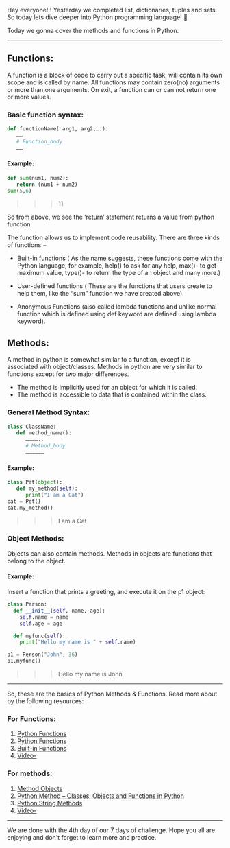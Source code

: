 Hey everyone!!! Yesterday we completed list, dictionaries, tuples and sets. So today lets dive deeper into Python programming language! 🚀

Today we gonna cover the methods and functions in Python.

<hr>

## Functions:
A function is a block of code to carry out a specific task, will contain its own scope and is called by name. All functions may contain zero(no) arguments or more than one arguments. On exit, a function can or can not return one or more values.

### Basic function syntax:
```python
def functionName( arg1, arg2,….):
   ……
   # Function_body
   ……
```

#### Example:
```python
def sum(num1, num2):
   return (num1 + num2)
sum(5,6)
```
>>> 11

So from above, we see the ‘return’ statement returns a value from python function.

The function allows us to implement code reusability. There are three kinds of functions −
- Built-in functions ( As the name suggests, these functions come with the Python language, for example, help() to ask for any help, max()- to get maximum value, type()- to return the type of an object and many more.)

- User-defined functions ( These are the functions that users create to help them, like the “sum” function we have created above).

- Anonymous Functions (also called lambda functions and unlike normal function which is defined using def keyword are defined using lambda keyword).

## Methods:
A method in python is somewhat similar to a function, except it is associated with object/classes. Methods in python are very similar to functions except for two major differences.
- The method is implicitly used for an object for which it is called.
- The method is accessible to data that is contained within the class.

### General Method Syntax:
```python
class ClassName:
   def method_name():
      …………..
      # Method_body
      ………………
```

#### Example:
```python
class Pet(object):
   def my_method(self):
      print("I am a Cat")
cat = Pet()
cat.my_method()
```
>>> I am a Cat


### Object Methods:
Objects can also contain methods. Methods in objects are functions that belong to the object.

#### Example:
Insert a function that prints a greeting, and execute it on the p1 object:
```python
class Person:
  def __init__(self, name, age):
    self.name = name
    self.age = age

  def myfunc(self):
    print("Hello my name is " + self.name)

p1 = Person("John", 36)
p1.myfunc()
```

>>> Hello my name is John

<hr>
So, these are the basics of Python Methods & Functions. Read more about by the following resources:

### For Functions:
1. [Python Functions](https://www.w3schools.com/python/python_functions.asp)
2. [Python Functions](https://www.programiz.com/python-programming/function)
3. [Built-in Functions](https://docs.python.org/3/library/functions.html)
4. [Video- ](https://www.youtube.com/watch?v=u-OmVr_fT4s)

### For methods:
1. [Method Objects](https://docs.python.org/3/tutorial/classes.html#method-objects)
2. [Python Method – Classes, Objects and Functions in Python](https://data-flair.training/blogs/python-method/)
3. [Python String Methods](https://www.w3schools.com/python/python_ref_string.asp)
4. [Video- ](https://www.youtube.com/watch?v=fbaSAS9DWZw)


<hr>

We are done with the 4th day of our 7 days of challenge. Hope you all are enjoying and don't forget to learn more and practice.

